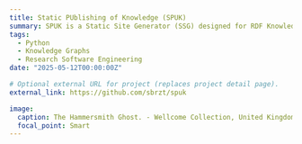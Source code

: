 ```yaml
---
title: Static PUblishing of Knowledge (SPUK)
summary: SPUK is a Static Site Generator (SSG) designed for RDF Knowledge Graphs. It transforms RDF data into a browsable, static HTML website.
tags:
  - Python
  - Knowledge Graphs
  - Research Software Engineering
date: "2025-05-12T00:00:00Z"

# Optional external URL for project (replaces project detail page).
external_link: https://github.com/sbrzt/spuk

image:
  caption: The Hammersmith Ghost. - Wellcome Collection, United Kingdom - CC BY.
  focal_point: Smart
---
```

